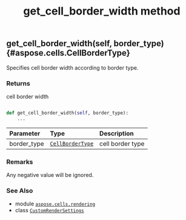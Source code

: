 ﻿---
title: get_cell_border_width method
second_title: Aspose.Cells for Python via .NET API References
description: 
type: docs
weight: 20
url: /aspose.cells.rendering/customrendersettings/get_cell_border_width/
is_root: false
---

## get_cell_border_width(self, border_type) {#aspose.cells.CellBorderType}

Specifies cell border width according to border type.


### Returns 


cell border width


```python

def get_cell_border_width(self, border_type):
    ...
```


| Parameter | Type | Description |
| :- | :- | :- |
| border_type | [`CellBorderType`](/cells/python-net/aspose.cells/cellbordertype) | cell border type |
### Remarks

Any negative value will be ignored.


### See Also
* module [`aspose.cells.rendering`](../../)
* class [`CustomRenderSettings`](/cells/python-net/aspose.cells.rendering/customrendersettings)
